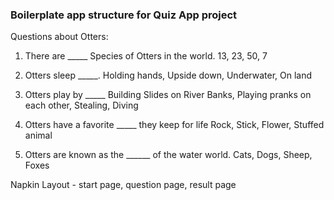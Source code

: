 ### Boilerplate app structure for Quiz App project
Questions about Otters: 

1. There are _____ Species of Otters in the world.
13, 23, 50, 7

2. Otters sleep _____.
Holding hands, Upside down, Underwater, On land

3. Otters play by _____
Building Slides on River Banks, Playing pranks on each other, Stealing, Diving

4. Otters have a favorite _____ they keep for life
Rock, Stick, Flower, Stuffed animal

5. Otters are known as the ______ of the water world.
Cats, Dogs, Sheep, Foxes



Napkin Layout - 
start page, question page, result page